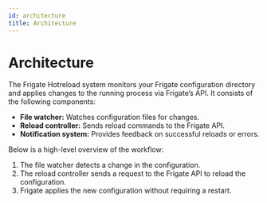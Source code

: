 ```yaml
---
id: architecture
title: Architecture
---
```


# Architecture

The Frigate Hotreload system monitors your Frigate configuration directory and applies changes to the running process via Frigate’s API. It consists of the following components:

- **File watcher:** Watches configuration files for changes.
- **Reload controller:** Sends reload commands to the Frigate API.
- **Notification system:** Provides feedback on successful reloads or errors.

Below is a high-level overview of the workflow:

1. The file watcher detects a change in the configuration.
2. The reload controller sends a request to the Frigate API to reload the configuration.
3. Frigate applies the new configuration without requiring a restart.
